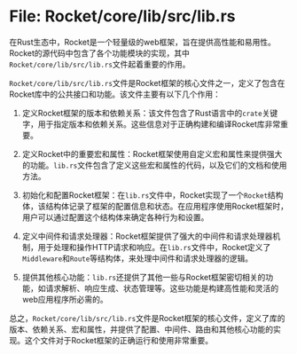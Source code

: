 # File: Rocket/core/lib/src/lib.rs

在Rust生态中，Rocket是一个轻量级的web框架，旨在提供高性能和易用性。Rocket的源代码中包含了各个功能模块的实现，其中`Rocket/core/lib/src/lib.rs`文件起着重要的作用。

`Rocket/core/lib/src/lib.rs`文件是Rocket框架的核心文件之一，定义了包含在Rocket库中的公共接口和功能。该文件主要有以下几个作用：

1. 定义Rocket框架的版本和依赖关系：该文件包含了Rust语言中的`crate`关键字，用于指定版本和依赖关系。这些信息对于正确构建和编译Rocket库非常重要。

2. 定义Rocket中的重要宏和属性：Rocket框架使用自定义宏和属性来提供强大的功能。`lib.rs`文件包含了定义这些宏和属性的代码，以及它们的文档和使用方法。

3. 初始化和配置Rocket框架：在`lib.rs`文件中，Rocket实现了一个`Rocket`结构体，该结构体记录了框架的配置信息和状态。在应用程序使用Rocket框架时，用户可以通过配置这个结构体来确定各种行为和设置。

4. 定义中间件和请求处理器：Rocket框架提供了强大的中间件和请求处理器机制，用于处理和操作HTTP请求和响应。在`lib.rs`文件中，Rocket定义了`Middleware`和`Route`等结构体，来处理中间件和请求处理器的逻辑。

5. 提供其他核心功能：`lib.rs`还提供了其他一些与Rocket框架密切相关的功能，如请求解析、响应生成、状态管理等。这些功能是构建高性能和灵活的web应用程序所必需的。

总之，`Rocket/core/lib/src/lib.rs`文件是Rocket框架的核心文件，定义了库的版本、依赖关系、宏和属性，并提供了配置、中间件、路由和其他核心功能的实现。这个文件对于Rocket框架的正确运行和使用非常重要。

